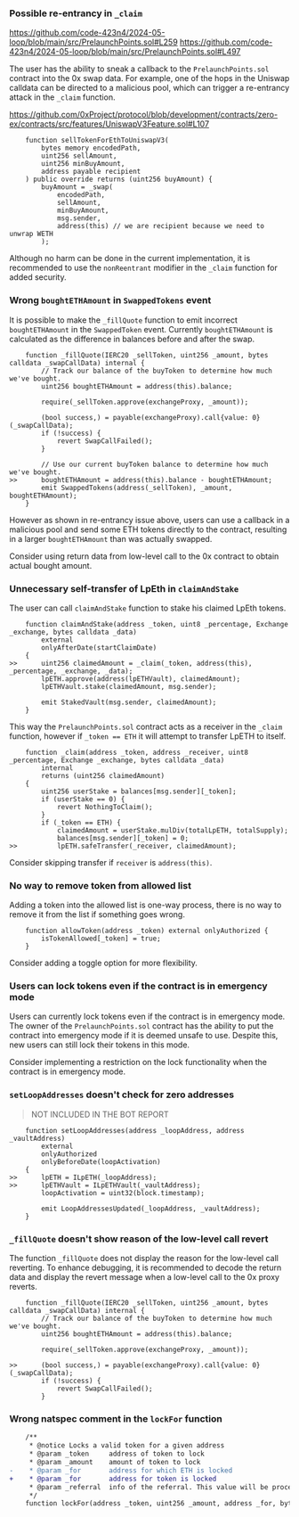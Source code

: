 ### Possible re-entrancy in `_claim`
https://github.com/code-423n4/2024-05-loop/blob/main/src/PrelaunchPoints.sol#L259
https://github.com/code-423n4/2024-05-loop/blob/main/src/PrelaunchPoints.sol#L497

The user has the ability to sneak a callback to the `PrelaunchPoints.sol` contract into the 0x swap data. For example, one of the hops in the Uniswap calldata can be directed to a malicious pool, which can trigger a re-entrancy attack in the `_claim` function. 

https://github.com/0xProject/protocol/blob/development/contracts/zero-ex/contracts/src/features/UniswapV3Feature.sol#L107
```solidity
    function sellTokenForEthToUniswapV3(
        bytes memory encodedPath,
        uint256 sellAmount,
        uint256 minBuyAmount,
        address payable recipient
    ) public override returns (uint256 buyAmount) {
        buyAmount = _swap(
            encodedPath,
            sellAmount,
            minBuyAmount,
            msg.sender,
            address(this) // we are recipient because we need to unwrap WETH
        );
```

Although no harm can be done in the current implementation, it is recommended to use the `nonReentrant` modifier in the `_claim` function for added security.

### Wrong `boughtETHAmount`  in `SwappedTokens` event

It is possible to make the `_fillQuote` function to emit incorrect `boughtETHAmount` in the `SwappedToken` event. Currently `boughtETHAmount` is calculated as the difference in balances before and after the swap.

```solidity
    function _fillQuote(IERC20 _sellToken, uint256 _amount, bytes calldata _swapCallData) internal {
        // Track our balance of the buyToken to determine how much we've bought.
        uint256 boughtETHAmount = address(this).balance;

        require(_sellToken.approve(exchangeProxy, _amount));

        (bool success,) = payable(exchangeProxy).call{value: 0}(_swapCallData);
        if (!success) {
            revert SwapCallFailed();
        }

        // Use our current buyToken balance to determine how much we've bought.
>>      boughtETHAmount = address(this).balance - boughtETHAmount;
        emit SwappedTokens(address(_sellToken), _amount, boughtETHAmount);
    }
```

However as shown in re-entrancy issue above, users can use a callback in a malicious pool and send some ETH tokens directly to the contract, resulting in a larger `boughtETHAmount` than was actually swapped.

Consider using return data from low-level call to the 0x contract to obtain actual bought amount.

### Unnecessary self-transfer of LpEth in `claimAndStake`

The user can call `claimAndStake` function to stake his claimed LpEth tokens.

```solidity
    function claimAndStake(address _token, uint8 _percentage, Exchange _exchange, bytes calldata _data)
        external
        onlyAfterDate(startClaimDate)
    {
>>      uint256 claimedAmount = _claim(_token, address(this), _percentage, _exchange, _data);
        lpETH.approve(address(lpETHVault), claimedAmount);
        lpETHVault.stake(claimedAmount, msg.sender);

        emit StakedVault(msg.sender, claimedAmount);
    }
```
This way the `PrelaunchPoints.sol` contract acts as a receiver in the `_claim` function, however if `_token == ETH` it will attempt to transfer LpETH to itself.

```solidity
    function _claim(address _token, address _receiver, uint8 _percentage, Exchange _exchange, bytes calldata _data)
        internal
        returns (uint256 claimedAmount)
    {
        uint256 userStake = balances[msg.sender][_token];
        if (userStake == 0) {
            revert NothingToClaim();
        }
        if (_token == ETH) {
            claimedAmount = userStake.mulDiv(totalLpETH, totalSupply);
            balances[msg.sender][_token] = 0;
>>          lpETH.safeTransfer(_receiver, claimedAmount);
```
Consider skipping transfer if `receiver` is `address(this)`.

### No way to remove token from allowed list

Adding a token into the allowed list is one-way process, there is no way to remove it from the list if something goes wrong.

```solidity
    function allowToken(address _token) external onlyAuthorized {
        isTokenAllowed[_token] = true;
    }
```  

Consider adding a toggle option for more flexibility.

### Users can lock tokens even if the contract is in emergency mode

Users can currently lock tokens even if the contract is in emergency mode. The owner of the `PrelaunchPoints.sol` contract has the ability to put the contract into emergency mode if it is deemed unsafe to use. Despite this, new users can still lock their tokens in this mode.

Consider implementing a restriction on the lock functionality when the contract is in emergency mode.

### `setLoopAddresses` doesn't check for zero addresses

> NOT INCLUDED IN THE BOT REPORT

```solidity
    function setLoopAddresses(address _loopAddress, address _vaultAddress)
        external
        onlyAuthorized
        onlyBeforeDate(loopActivation)
    {
>>      lpETH = ILpETH(_loopAddress);
>>      lpETHVault = ILpETHVault(_vaultAddress);
        loopActivation = uint32(block.timestamp);

        emit LoopAddressesUpdated(_loopAddress, _vaultAddress);
    }
```

### `_fillQuote` doesn't show reason of the low-level call revert

The function `_fillQuote` does not display the reason for the low-level call reverting. To enhance debugging, it is recommended to decode the return data and display the revert message when a low-level call to the 0x proxy reverts.

```solidity
    function _fillQuote(IERC20 _sellToken, uint256 _amount, bytes calldata _swapCallData) internal {
        // Track our balance of the buyToken to determine how much we've bought.
        uint256 boughtETHAmount = address(this).balance;

        require(_sellToken.approve(exchangeProxy, _amount));

>>      (bool success,) = payable(exchangeProxy).call{value: 0}(_swapCallData);
        if (!success) {
            revert SwapCallFailed();
        }
```

### Wrong natspec comment in the `lockFor` function

```diff
    /**
     * @notice Locks a valid token for a given address
     * @param _token     address of token to lock
     * @param _amount    amount of token to lock
-    * @param _for       address for which ETH is locked
+    * @param _for       address for token is locked
     * @param _referral  info of the referral. This value will be processed in the backend.
     */
    function lockFor(address _token, uint256 _amount, address _for, bytes32 _referral) external {
```
